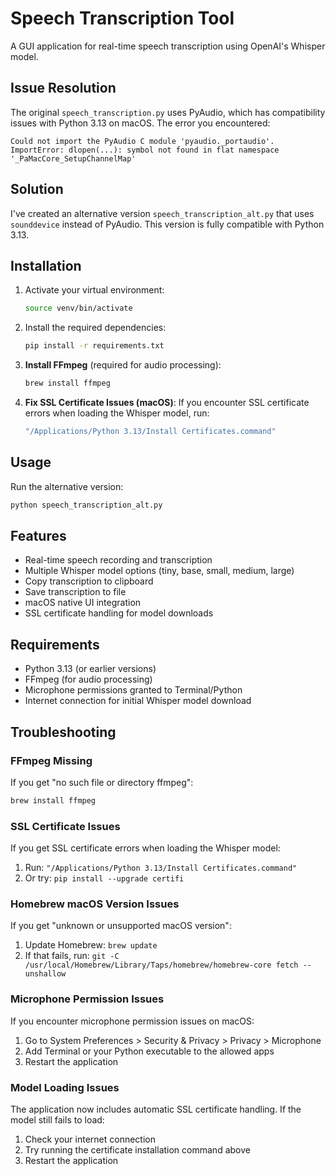 # Speech Transcription Tool

A GUI application for real-time speech transcription using OpenAI's Whisper model.

## Issue Resolution

The original `speech_transcription.py` uses PyAudio, which has compatibility issues with Python 3.13 on macOS. The error you encountered:

```
Could not import the PyAudio C module 'pyaudio._portaudio'.
ImportError: dlopen(...): symbol not found in flat namespace '_PaMacCore_SetupChannelMap'
```

## Solution

I've created an alternative version `speech_transcription_alt.py` that uses `sounddevice` instead of PyAudio. This version is fully compatible with Python 3.13.

## Installation

1. Activate your virtual environment:

   ```bash
   source venv/bin/activate
   ```

2. Install the required dependencies:

   ```bash
   pip install -r requirements.txt
   ```

3. **Install FFmpeg** (required for audio processing):

   ```bash
   brew install ffmpeg
   ```

4. **Fix SSL Certificate Issues (macOS)**: If you encounter SSL certificate errors when loading the Whisper model, run:
   ```bash
   "/Applications/Python 3.13/Install Certificates.command"
   ```

## Usage

Run the alternative version:

```bash
python speech_transcription_alt.py
```

## Features

- Real-time speech recording and transcription
- Multiple Whisper model options (tiny, base, small, medium, large)
- Copy transcription to clipboard
- Save transcription to file
- macOS native UI integration
- SSL certificate handling for model downloads

## Requirements

- Python 3.13 (or earlier versions)
- FFmpeg (for audio processing)
- Microphone permissions granted to Terminal/Python
- Internet connection for initial Whisper model download

## Troubleshooting

### FFmpeg Missing

If you get "no such file or directory ffmpeg":

```bash
brew install ffmpeg
```

### SSL Certificate Issues

If you get SSL certificate errors when loading the Whisper model:

1. Run: `"/Applications/Python 3.13/Install Certificates.command"`
2. Or try: `pip install --upgrade certifi`

### Homebrew macOS Version Issues

If you get "unknown or unsupported macOS version":

1. Update Homebrew: `brew update`
2. If that fails, run: `git -C /usr/local/Homebrew/Library/Taps/homebrew/homebrew-core fetch --unshallow`

### Microphone Permission Issues

If you encounter microphone permission issues on macOS:

1. Go to System Preferences > Security & Privacy > Privacy > Microphone
2. Add Terminal or your Python executable to the allowed apps
3. Restart the application

### Model Loading Issues

The application now includes automatic SSL certificate handling. If the model still fails to load:

1. Check your internet connection
2. Try running the certificate installation command above
3. Restart the application

